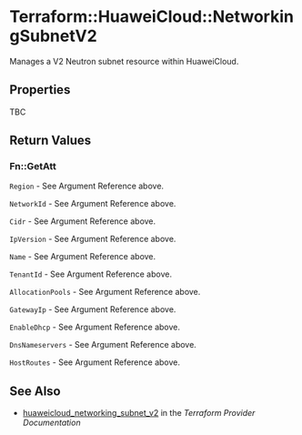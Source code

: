 # Terraform::HuaweiCloud::NetworkingSubnetV2

Manages a V2 Neutron subnet resource within HuaweiCloud.

## Properties

TBC

## Return Values

### Fn::GetAtt

`Region` - See Argument Reference above.

`NetworkId` - See Argument Reference above.

`Cidr` - See Argument Reference above.

`IpVersion` - See Argument Reference above.

`Name` - See Argument Reference above.

`TenantId` - See Argument Reference above.

`AllocationPools` - See Argument Reference above.

`GatewayIp` - See Argument Reference above.

`EnableDhcp` - See Argument Reference above.

`DnsNameservers` - See Argument Reference above.

`HostRoutes` - See Argument Reference above.

## See Also

* [huaweicloud_networking_subnet_v2](https://www.terraform.io/docs/providers/huaweicloud/r/networking_subnet_v2.html) in the _Terraform Provider Documentation_